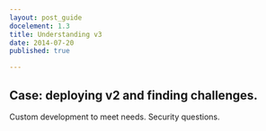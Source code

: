 ```yaml
---
layout: post_guide
docelement: 1.3
title: Understanding v3
date: 2014-07-20
published: true

---
```


## Case: deploying v2 and finding challenges.

Custom development to meet needs. Security questions.


